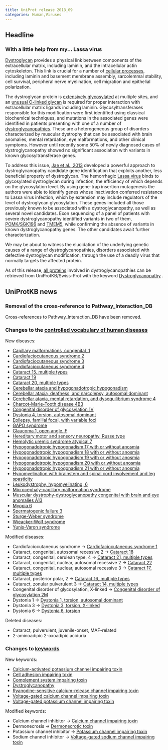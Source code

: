 ```yaml
---
title: UniProt release 2013_09
categories: Human,Viruses
---
```


## Headline

### With a little help from my... Lassa virus

[Dystroglycan](http://www.uniprot.org/uniprot/Q14118) provides a physical link between components of the extracellular matrix, including laminin, and the intracellular actin cytoskeleton. This link is crucial for a number of [cellular processes](http://www.ncbi.nlm.nih.gov/pubmed/20657839,23217742,12797959), including laminin and basement membrane assembly, sarcolemmal stability, cell survival, peripheral nerve myelination, cell migration and epithelial polarization.

The dystroglycan protein is [extensively glycosylated](http://www.ncbi.nlm.nih.gov/pubmed/22770978) at multiple sites, and an [unusual O-linked glycan](http://www.ncbi.nlm.nih.gov/pubmed/23329833,23115008) is required for proper interaction with extracellular matrix ligands including laminin. Glycosyltransferases responsible for this modification were first identified using classical biochemical techniques, and mutations in the associated genes were identified in patients presenting with one of a number of [dystroglycanopathies](http://www.omim.org/search?index=entry&start=1&limit=10&search=mddg%2A&sort=score+desc%2C+prefix%5Fsort+desc&limit=50&field=title&prefix=%23). These are a heterogeneous group of disorders characterized by muscular dystrophy that can be associated with brain anomalies, mental retardation, eye malformations, and other clinical symptoms. However until recently some 50% of newly diagnosed cases of dystroglycanopathy showed no significant association with variants in known glycosyltransferase genes.

To address this issue, [Jae et al., 2013](http://www.ncbi.nlm.nih.gov/pubmed/23519211) developed a powerful approach to dystroglycanopathy candidate gene identification that exploits another, less beneficial property of dystroglycan. The hemorrhagic [Lassa virus](http://viralzone.expasy.org/all%5Fby%5Fspecies/212.html) binds to glycosylated dystroglycan during infection, the efficiency of which depends on the glycosylation level. By using gene-trap insertion mutagenesis the authors were able to identify genes whose inactivation conferred resistance to Lassa virus infection, which by extension may include regulators of the level of dystroglycan glycosylation. These genes included all those previously known to be associated with a dystroglycanopathy, as well as several novel candidates. Exon sequencing of a panel of patients with severe dystroglycanopathy identified variants in two of them, [POMK/SGK196](http://www.uniprot.org/uniprot/Q9H5K3) and [TMEM5](http://www.uniprot.org/uniprot/Q9Y2B1), while confirming the absence of variants in known dystroglycanopathy genes. The other candidates await further characterization.

We may be about to witness the elucidation of the underlying genetic causes of a range of dystroglycanopathies, disorders associated with defective dystroglycan modification, through the use of a deadly virus that normally targets the affected protein.

As of this release, [all proteins](http://www.uniprot.org/uniprot/?query=keyword:KW-1215) involved in dystroglycanopathies can be retrieved from UniProtKB/Swiss-Prot with the keyword [Dystroglycanopathy](http://www.uniprot.org/keywords/KW-1215) .

## UniProtKB news

### Removal of the cross-reference to Pathway\_Interaction\_DB

Cross-references to Pathway\_Interaction\_DB have been removed.

### Changes to the [controlled vocabulary of human diseases](http://www.uniprot.org/docs/humdisease)

New diseases:

-   [Capillary malformations, congenital, 1](http://www.uniprot.org/diseases/DI-03786)
-   [Cardiofaciocutaneous syndrome 2](http://www.uniprot.org/diseases/DI-03779)
-   [Cardiofaciocutaneous syndrome 3](http://www.uniprot.org/diseases/DI-03780)
-   [Cardiofaciocutaneous syndrome 4](http://www.uniprot.org/diseases/DI-03781)
-   [Cataract 15, multiple types](http://www.uniprot.org/diseases/DI-03782)
-   [Cataract 19](http://www.uniprot.org/diseases/DI-03783)
-   [Cataract 20, multiple types](http://www.uniprot.org/diseases/DI-03776)
-   [Cerebellar ataxia and hypogonadotropic hypogonadism](http://www.uniprot.org/diseases/DI-03788)
-   [Cerebellar ataxia, deafness, and narcolepsy, autosomal dominant](http://www.uniprot.org/diseases/DI-03793)
-   [Cerebellar ataxia, mental retardation, and dysequilibrium syndrome 4](http://www.uniprot.org/diseases/DI-03773)
-   [Charcot-Marie-Tooth disease 4B3](http://www.uniprot.org/diseases/DI-03784)
-   [Congenital disorder of glycosylation 1V](http://www.uniprot.org/diseases/DI-03774)
-   [Dystonia 4, torsion, autosomal dominant](http://www.uniprot.org/diseases/DI-03777)
-   [Epilepsy, familial focal, with variable foci](http://www.uniprot.org/diseases/DI-03794)
-   [GAPO syndrome](http://www.uniprot.org/diseases/DI-03790)
-   [Glaucoma 1, open angle, F](http://www.uniprot.org/diseases/DI-03767)
-   [Hereditary motor and sensory neuropathy, Russe type](http://www.uniprot.org/diseases/DI-03795)
-   [Hemolytic uremic syndrome atypical 7](http://www.uniprot.org/diseases/DI-03798)
-   [Hypogonadotropic hypogonadism 17 with or without anosmia](http://www.uniprot.org/diseases/DI-03768)
-   [Hypogonadotropic hypogonadism 18 with or without anosmia](http://www.uniprot.org/diseases/DI-03769)
-   [Hypogonadotropic hypogonadism 19 with or without anosmia](http://www.uniprot.org/diseases/DI-03770)
-   [Hypogonadotropic hypogonadism 20 with or without anosmia](http://www.uniprot.org/diseases/DI-03771)
-   [Hypogonadotropic hypogonadism 21 with or without anosmia](http://www.uniprot.org/diseases/DI-03772)
-   [Hypomyelination with brainstem and spinal cord involvement and leg spasticity](http://www.uniprot.org/diseases/DI-03775)
-   [Leukodystrophy, hypomyelinating, 6](http://www.uniprot.org/diseases/DI-03778)
-   [Microcephaly-capillary malformation syndrome](http://www.uniprot.org/diseases/DI-03797)
-   [Muscular dystrophy-dystroglycanopathy congenital with brain and eye anomalies A13](http://www.uniprot.org/diseases/DI-03785)
-   [Myopia 6](http://www.uniprot.org/diseases/DI-03792)
-   [Spermatogenic failure 3](http://www.uniprot.org/diseases/DI-03796)
-   [Sturge-Weber syndrome](http://www.uniprot.org/diseases/DI-03787)
-   [Wieacker-Wolf syndrome](http://www.uniprot.org/diseases/DI-03791)
-   [Yunis-Varon syndrome](http://www.uniprot.org/diseases/DI-03789)

Modified diseases:

-   Cardiofaciocutaneous syndrome -&gt; [Cardiofaciocutaneous syndrome 1](http://www.uniprot.org/diseases/DI-01318)
-   Cataract, congenital, autosomal recessive 2 -&gt; [Cataract 18](http://www.uniprot.org/diseases/DI-03191)
-   Cataract, congenital, cerulean type, 4 -&gt; [Cataract 21, multiple types](http://www.uniprot.org/diseases/DI-01394)
-   Cataract, congenital, nuclear, autosomal recessive 2 -&gt; [Cataract 22](http://www.uniprot.org/diseases/DI-01233)
-   Cataract, congenital, nuclear, autosomal recessive 3 -&gt; [Cataract 17, multiple types](http://www.uniprot.org/diseases/DI-01234)
-   Cataract, posterior polar, 2 -&gt; [Cataract 16, multiple types](http://www.uniprot.org/diseases/DI-02998)
-   Cataract, zonular pulverulent 3 -&gt; [Cataract 14, multiple types](http://www.uniprot.org/diseases/DI-02471)
-   Congenital disorder of glycosylation, X-linked -&gt; [Congenital disorder of glycosylation 2M](http://www.uniprot.org/diseases/DI-03722)
-   Dystonia 1 -&gt; [Dystonia 1, torsion, autosomal dominant](http://www.uniprot.org/diseases/DI-00413)
-   Dystonia 3 -&gt; [Dystonia 3, torsion, X-linked](http://www.uniprot.org/diseases/DI-00414)
-   Dystonia 6 -&gt; [Dystonia 6, torsion](http://www.uniprot.org/diseases/DI-00416)

Deleted diseases:

-   Cataract, pulverulent, juvenile-onset, MAF-related
-   2-aminoadipic 2-oxoadipic aciduria

### Changes to [keywords](http://www.uniprot.org/docs/keywlist)

New keywords:

-   [Calcium-activated potassium channel impairing toxin](http://www.uniprot.org/keywords/KW-1221)
-   [Cell adhesion impairing toxin](http://www.uniprot.org/keywords/KW-1217)
-   [Complement system impairing toxin](http://www.uniprot.org/keywords/KW-1216)
-   [Dystroglycanopathy](http://www.uniprot.org/keywords/KW-1215)
-   [Ryanodine-sensitive calcium-release channel impairing toxin](http://www.uniprot.org/keywords/KW-1219)
-   [Voltage-gated calcium channel impairing toxin](http://www.uniprot.org/keywords/KW-1218)
-   [Voltage-gated potassium channel impairing toxin](http://www.uniprot.org/keywords/KW-1220)

Modified keywords:

-   Calcium channel inhibitor -&gt; [Calcium channel impairing toxin](http://www.uniprot.org/keywords/KW-0108)
-   Dermonecrosis -&gt; [Dermonecrotic toxin](http://www.uniprot.org/keywords/KW-1061)
-   Potassium channel inhibitor -&gt; [Potassium channel impairing toxin](http://www.uniprot.org/keywords/KW-0632)
-   Sodium channel inhibitor -&gt; [Voltage-gated sodium channel impairing toxin](http://www.uniprot.org/keywords/KW-0738)
